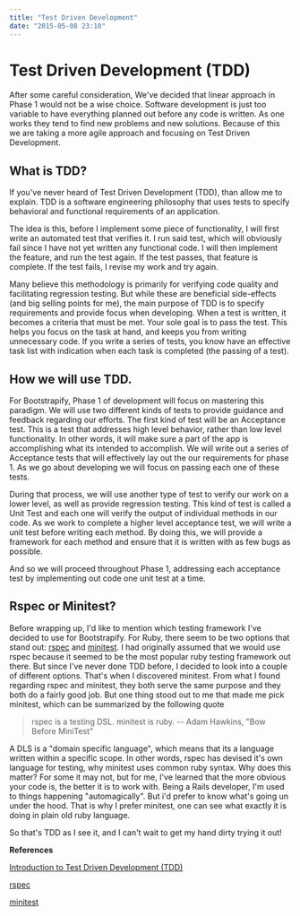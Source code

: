 ```yaml
---
title: "Test Driven Development"
date: "2015-05-08 23:10"
---
```


# Test Driven Development (TDD)

After some careful consideration, We've decided that linear approach in Phase 1 would not be a wise choice. Software development is just too variable to have everything planned out before any code is written. As one works they tend to find new problems and new solutions. Because of this we are taking a more agile approach and focusing on Test Driven Development.

## What is TDD?
If you've never heard of Test Driven Development (TDD), than allow me to explain. TDD is a software engineering philosophy that uses tests to specify behavioral and functional requirements of an application.

The idea is this, before I implement some piece of functionality, I will first write an automated test that verifies it. I run said test, which will obviously fail since I have not yet written any functional code. I will then implement the feature, and run the test again. If the test passes, that feature is complete. If the test fails, I revise my work and try again.

Many believe this methodology is primarily for verifying code quality and facilitating regression testing. But while these are beneficial side-effects (and big selling points for me), the main purpose of TDD is to specify requirements and provide focus when developing. When a test is written, it becomes a criteria that must be met. Your sole goal is to pass the test. This helps you focus on the task at hand, and keeps you from writing unnecessary code. If you write a series of tests, you know have an effective task list with indication when each task is completed (the passing of a test).

## How we will use TDD.
For Bootstrapify, Phase 1 of development will focus on mastering this paradigm. We will use two different kinds of tests to provide guidance and feedback regarding our efforts. The first kind of test will be an Acceptance test. This is a test that addresses high level behavior, rather than low level functionality. In other words, it will make sure a part of the app is accomplishing what its intended to accomplish. We will write out a series of Acceptance tests that will effectively lay out the our requirements for phase 1. As we go about developing we will focus on passing each one of these tests.

During that process, we will use another type of test to verify our work on a lower level, as well as provide regression testing. This kind of test is called a Unit Test and each one will verify the output of individual methods in our code. As we work to complete a higher level acceptance test, we will write a unit test before writing each method. By doing this, we will provide a framework for each method and ensure that it is written with as few bugs as possible.

And so we will proceed throughout Phase 1, addressing each acceptance test by implementing out code one unit test at a time.

## Rspec or Minitest?

Before wrapping up, I'd like to mention which testing framework I've decided to use for Bootstrapify. For Ruby, there seem to be two options that stand out: [rspec](http://rspec.info/) and [minitest](https://github.com/seattlerb/minitest). I had originally assumed that we would use rspec because it seemed to be the most popular ruby testing framework out there. But since I've never done TDD before, I decided to look into a couple of different options. That's when I discovered minitest. From what I found regarding rspec and minitest, they both serve the same purpose and they both do a fairly good job. But one thing stood out to me that made me pick minitest, which can be summarized by the following quote

> rspec is a testing DSL. minitest is ruby.
>-- Adam Hawkins, "Bow Before MiniTest"

A DLS is a "domain specific language", which means that its a language written within a specific scope. In other words, rspec has devised it's own language for testing, why minitest uses common ruby syntax. Why does this matter? For some it may not, but for me, I've learned that the more obvious your code is, the better it is to work with. Being a Rails developer, I'm used to things happening "automagically". But i'd prefer to know what's going un under the hood. That is why I prefer minitest, one can see what exactly it is doing in plain old ruby language.

So that's TDD as I see it, and I can't wait to get my hand dirty trying it out!


**References**

[Introduction to Test Driven Development (TDD)](http://agiledata.org/essays/tdd.html)

[rspec](http://rspec.info/)

[minitest](https://github.com/seattlerb/minitest)
